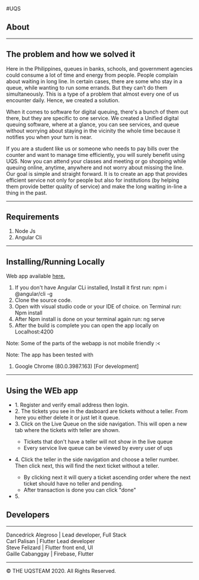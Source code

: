 #UQS

## About
----------------------------------------------------------
The problem and how we solved it
----------------------------------------------------------

Here in the Philippines, queues in banks, schools, and government agencies could consume a lot of time and energy from people. People complain about waiting in long line. In certain cases, there are some who stay in a queue, while wanting to run some errands. But they can’t do them simultaneously. This is a type of a problem that almost every one of us encounter daily. Hence, we created a solution.

When it comes to software for digital queuing, there's a bunch of them out there, but they are specific to one service. We created a Unified digital queuing software, where at a glance, you can see services, and queue without worrying about staying in the vicinity the whole time because it notifies you when your turn is near.

If you are a student like us or someone who needs to pay bills over the counter and want to manage time efficiently, you will surely benefit using UQS. Now you can attend your classes and meeting or go shopping while queuing online, anytime, anywhere and not worry about missing the line. Our goal is simple and straight forward. It is to create an app that provides efficient service not only for people but also for institutions (by helping them provide better quality of service) and make the long waiting in-line a thing in the past.

----------------------------------------------------------
Requirements
----------------------------------------------------------
<ol>
  <li> Node Js </li>
   <li> Angular Cli </li>
  </ol>
  

  
----------------------------------------------------------
Installing/Running Locally
---------------------------------------------------------- 
 Web app available <a href="https://theuqsteam.web.app/login" target="_blank"> here. </a>
<ol>
   <li> If you don't have Angular CLi installed, Install it first  run: npm i @angular/cli -g </li>
  <li> Clone the source code.  </li>
   <li> Open with visual studio code or your IDE of choice. on Terminal run: Npm install  </li>
    <li> After Npm install is done on your terminal again run: ng serve  </li>
  <li> After the build is complete you can open the app locally on Localhost:4200  </li>
  </ol>
 <p>  Note: Some of the parts of the webapp is not mobile friendly :< </p>
<p>  Note: The app has been tested with </p>
<ol>
  <li> Google Chrome (80.0.3987.163) [For development] </li>
  </ol>
  
 
 ----------------------------------------------------------
Using the WEb app
---------------------------------------------------------- 
  <ul>
  <li> 1. Register and verify email address then login. </li>
   <li> 2. The tickets you see in the dasboard are tickets without a teller. From here you either delete it or just let it queue.  </li>
    <li> 3. Click on the Live Queue on the side navigation. This will open a new tab where the tickets with teller are shown. </li>
     <ul>
       <li> Tickets that don't have a teller will not show in the live queue </li>
        <li> Every service live queue can be viewed by every user of uqs </li>
       </ul>
  </ul>
  <ul>
   <li> 4. Click the teller in the side navigation and choose a teller number. Then click next, this will find the next ticket without a teller.  </li>
       <ul>
       <li> By clicking next it will query a ticket ascending order where the next ticket should have no teller and pending. </li>
       <li> After transaction is done you can click "done" </li>
  </ul>
   <li> 5.  </li>

   </ul>
  
  
  
## Developers
----------------------------------------------------------
Dancedrick Alegroso | Lead developer, Full Stack  <br/>
Carl Palisan | Flutter Lead developer <br/>
Steve Felizard | Flutter front end, UI <br/>
Gaille Cabanggay | Firebase, Flutter <br/>

<hr>
© THE UQSTEAM 2020. All Rights Reserved.
